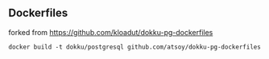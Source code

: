 Dockerfiles
-----------
forked from https://github.com/kloadut/dokku-pg-dockerfiles
```
docker build -t dokku/postgresql github.com/atsoy/dokku-pg-dockerfiles
```
